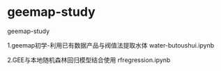 # geemap-study
geemap-study



1.geemap初学-利用已有数据产品与阀值法提取水体 water-butoushui.ipynb



2.GEE与本地随机森林回归模型结合使用 rfregression.ipynb
